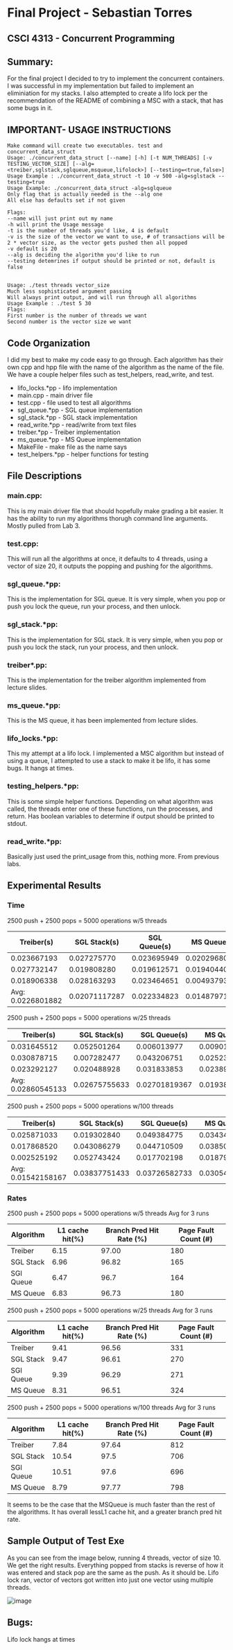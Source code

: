# Final Project - Sebastian Torres
## CSCI 4313 - Concurrent Programming 

## Summary:

For the final project I decided to try to implement the concurrent containers. I was successful in my implementation but
failed to implement an eliminiation for my stacks. I also attempted to create a lifo lock per the recommendation of the 
README of combining a MSC with a stack, that has some bugs in it.

## IMPORTANT- USAGE INSTRUCTIONS
    Make command will create two executables. test and concurrent_data_struct
    Usage: ./concurrent_data_struct [--name] [-h] [-t NUM_THREADS] [-v TESTING_VECTOR_SIZE] [--alg=<treiber,sglstack,sglqueue,msqueue,lifolock>] [--testing=<true,false>]
    Usage Example : ./concurrent_data_struct -t 10 -v 500 -alg=sglstack --testing=true 
    Usage Example: ./concurrent_data_struct -alg=sglqueue
    Only flag that is actually needed is the --alg one
    All else has defaults set if not given

    Flags:
    --name will just print out my name
    -h will print the Usage message
    -t is the number of threads you'd like, 4 is default
    -v is the size of the vector we want to use, # of transactions will be 2 * vector size, as the vector gets pushed then all popped
    -v default is 20 
    --alg is deciding the algorithm you'd like to run
    --testing detemrines if output should be printed or not, default is false


    Usage: ./test threads vector_size
    Much less sophisticated argument passing 
    Will always print output, and will run through all algorithms
    Usage Example : ./test 5 30
    Flags:
    First number is the number of threads we want
    Second number is the vector size we want


## Code Organization
I did my best to make my code easy to go through. Each algorithm has their own cpp and hpp file with the name of the 
algorithm as the name of the file. We have a couple helper files such as test_helpers, read_write, and test.

- lifo_locks.*pp - lifo implementation
- main.cpp - main driver file 
- test.cpp - file used to test all algorithms
- sgl_queue.*pp - SGL queue implementation
- sgl_stack.*pp - SGL stack implementation
- read_write.*pp - read/write from text files
- treiber.*pp - Treiber implementation
- ms_queue.*pp - MS Queue implementation
- MakeFile - make file as the name says 
- test_helpers.*pp - helper functions for testing 

## File Descriptions

### main.cpp:
This is my main driver file that should hopefully make grading a bit easier. It has the ability to run my algorithms
thorugh command line arguments. Mostly pulled from Lab 3.

### test.cpp:
This will run all the algorithms at once, it defaults to 4 threads, using a vector of size 20, it outputs the popping and pushing
for the algorithms. 

### sgl_queue.*pp:
This is the implementation for SGL queue. It is very simple, when you pop or push you lock the queue, run your process, and
then unlock.

### sgl_stack.*pp:
This is the implementation for SGL stack. It is very simple, when you pop or push you lock the stack, run your process, and
then unlock.

### treiber*.pp:
This is the implementation for the treiber algorithm implemented from lecture slides. 

### ms_queue.*pp:
This is the MS queue, it has been implemented from lecture slides.

### lifo_locks.*pp:
This my attempt at a lifo lock. I implemented a MSC algorithm but instead of using a queue, I attempted to use a stack to 
make it be lifo, it has some bugs. It hangs at times. 

### testing_helpers.*pp:
This is some simple helper functions. Depending on what algorithm was called, the threads enter one of these functions, run
the processes, and return. Has boolean variables to determine if output should be printed to stdout. 

### read_write.*pp:
Basically just used the print_usage from this, nothing more. From previous labs. 

## Experimental Results 

### Time

2500 push +  2500 pops = 5000 operations w/5 threads

| Treiber(s)        | SGL Stack(s) | SGL Queue(s) | MS Queue(s)    |
|-------------------|--------------|--------------|----------------|
 | 0.023667193       | 0.027275770  | 0.023695949  | 0.020296809    |
 | 0.027732147       | 0.019808280  | 0.019612571  | 0.019404405    |
| 0.018906338       | 0.028163293  | 0.023464651  | 0.004937932    |
 | Avg: 0.0226801882 | 0.02071117287 | 0.022334823  | 0.01487971533  |

2500 push +  2500 pops = 5000 operations w/25 threads

| Treiber(s)        | SGL Stack(s) | SGL Queue(s) | MS Queue(s)    |
|-------------------|--------------|--------------|----------------|
| 0.031645512      | 0.052501264  | 0.006013977  | 0.009014132    |
| 0.030878715      | 0.007282477  | 0.043206751  |  0.025232308    |
| 0.023292127      | 0.020488928  | 0.031833853  | 0.023894957    |
| Avg: 0.02860545133 | 0.02675755633 | 0.02701819367  | 0.01938046567  |

2500 push +  2500 pops = 5000 operations w/100 threads

| Treiber(s)        | SGL Stack(s) | SGL Queue(s) | MS Queue(s)    |
|-------------------|--------------|--------------|----------------|
| 0.025871033       | 0.019302840  | 0.049384775  | 0.034341033    |
| 0.017868520       | 0.043086279   | 0.044710509  | 0.038508755   |
| 0.002525192       | 0.052743424  | 0.017702198  | 0.018793568    |
| Avg: 0.01542158167 | 0.03837751433 | 0.03726582733  | 0.03054778533  |

### Rates

2500 push +  2500 pops = 5000 operations w/5 threads
Avg for 3 runs

| Algorithm | L1 cache hit(%) | Branch Pred Hit Rate (%) | Page Fault Count (#) |
|-----------|-----------------|--------------------------|----------------------|
| Treiber   | 6.15            | 97.00                    | 180                  |
| SGL Stack | 6.96            | 96.82                    | 165                  |
| SGl Queue | 6.47            | 96.7                     | 164                  |
| MS Queue  | 6.83            | 96.73                    | 180                  |

2500 push +  2500 pops = 5000 operations w/25 threads
Avg for 3 runs

| Algorithm | L1 cache hit(%) | Branch Pred Hit Rate (%) | Page Fault Count (#) |
|-----------|-----------------|--------------------------|----------------------|
| Treiber   | 9.41            | 96.56                    | 331                  |
| SGL Stack | 9.47            | 96.61                    | 270                  |
| SGl Queue | 9.39            | 96.29                    | 271                  |
| MS Queue  | 8.31            | 96.51                    | 324                  |

2500 push +  2500 pops = 5000 operations w/100 threads
Avg for 3 runs

| Algorithm | L1 cache hit(%) | Branch Pred Hit Rate (%) | Page Fault Count (#) |
|-----------|-----------------|--------------------------|----------------------|
| Treiber   | 7.84            | 97.64                    | 812                  |
| SGL Stack | 10.54           | 97.5                     | 706                  |
| SGl Queue | 10.51           | 97.6                     | 696                  |
| MS Queue  | 8.79            | 97.77                    | 798                  |


It seems to be the case that the MSQueue is much faster than the rest of the algorithms. It has overall lessL1 cache hit, and a greater branch pred hit rate.

## Sample Output of Test Exe

As you can see from the image below, running 4 threads, vector of size 10. We get the right results.
Everything popped from stacks is reverse of how it was entered and stack pop are the same as the push. 
As it should be. Lifo lock ran, vector of vectors got written into just one vector using multiple threads. 

![image](output.png)

## Bugs:
Lifo lock hangs at times
